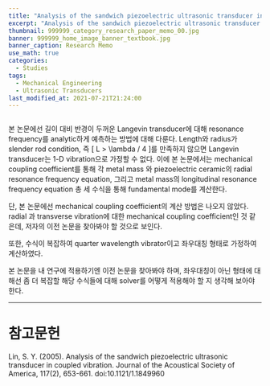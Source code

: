 ```yaml
---
title: "Analysis of the sandwich piezoelectric ultrasonic transducer in coupled vibration"
excerpt: "Analysis of the sandwich piezoelectric ultrasonic transducer in coupled vibration"
thumbnail: 999999_category_research_paper_memo_00.jpg
banner: 999999_home_image_banner_textbook.jpg
banner_caption: Research Memo
use_math: true
categories:
  - Studies
tags:
  - Mechanical Engineering
  - Ultrasonic Transducers
last_modified_at: 2021-07-21T21:24:00
---
```


<figure class="align-center" style="width: 600px">
  <a href="/assets/images/210721_research_paper_memo_00_00.jpg">
  <img src="{{ site.url }}{{ site.baseurl }}/assets/images/210721_research_paper_memo_00_00.jpg" alt="">
  </a>
</figure>

본 논문에선 길이 대비 반경이 두꺼운 Langevin transducer에 대해 resonance frequency를 analytic하게 예측하는 방법에 대해 다룬다. Length와 radius가 slender rod condition, 즉 \[ L > \lambda / 4 \]를 만족하지 않으면 Langevin transducer는 1-D vibration으로 가정할 수 없다. 이에 본 논문에서는 mechanical coupling coefficient를 통해 각 metal mass 와 piezoelectric ceramic의 radial resonance frequency equation, 그리고 metal mass의 longitudinal resonance frequency equation 총 세 수식을 통해 fundamental mode를 계산한다.

단, 본 논문에선 mechanical coupling coefficient의 계산 방법은 나오지 않았다. radial 과 transverse vibration에 대한 mechanical coupling coefficient인 것 같은데, 저자의 이전 논문을 찾아봐야 할 것으로 보인다.

또한, 수식이 복잡하여 quarter wavelength vibrator이고 좌우대칭 형태로 가정하여 계산하였다.

본 논문을 내 연구에 적용하기엔 이전 논문을 찾아봐야 하며, 좌우대칭이 아닌 형태에 대해선 좀 더 복잡할 해당 수식들에 대해 solver를 어떻게 적용해야 할 지 생각해 보아야 한다.

- - -
# 참고문헌

Lin, S. Y. (2005). Analysis of the sandwich piezoelectric ultrasonic transducer in coupled vibration. Journal of the Acoustical Society of America, 117(2), 653-661. doi:10.1121/1.1849960
